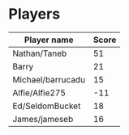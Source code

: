 # Players

| Player name       | Score |
|-------------------|-------|
| Nathan/Taneb      | 51    |
| Barry             | 21    |
| Michael/barrucadu | 15    |
| Alfie/Alfie275    | -11   |
| Ed/SeldomBucket   | 18    |
| James/jameseb     | 16    |
